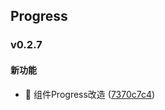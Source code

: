 ## Progress

### v0.2.7

#### 新功能
* 🚀 组件Progress改造 ([7370c7c4](https://atta-gitlab.xtrfr.cn/atta-team/fe/fe-arch/components/xtd-rn/commit/7370c7c453a4611e7596112255ff262bc3ca51de))
